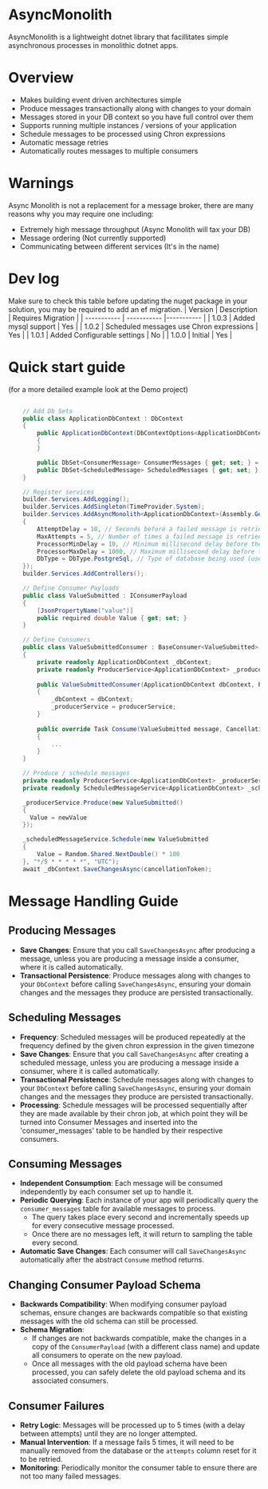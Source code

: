 # AsyncMonolith

AsyncMonolith is a lightweight dotnet library that facillitates simple asynchronous processes in monolithic dotnet apps.

# Overview

- Makes building event driven architectures simple
- Produce messages transactionally along with changes to your domain
- Messages stored in your DB context so you have full control over them
- Supports running multiple instances / versions of your application
- Schedule messages to be processed using Chron expressions
- Automatic message retries
- Automatically routes messages to multiple consumers

# Warnings

Async Monolith is not a replacement for a message broker, there are many reasons why you may require one including:
- Extremely high message throughput (Async Monolith will tax your DB)
- Message ordering (Not currently supported)
- Communicating between different services (It's in the name)

# Dev log

Make sure to check this table before updating the nuget package in your solution, you may be required to add an ef migration.
| Version      | Description | Requires Migration |
| ----------- | ----------- |----------- |
| 1.0.3      | Added mysql support   | Yes |
| 1.0.2      | Scheduled messages use Chron expressions   | Yes |
| 1.0.1      | Added Configurable settings    | No |
| 1.0.0      | Initial   | Yes |

# Quick start guide 
(for a more detailed example look at the Demo project)

```csharp

    // Add Db Sets
    public class ApplicationDbContext : DbContext
    {
        public ApplicationDbContext(DbContextOptions<ApplicationDbContext> options) : base(options)
        {
        }

        public DbSet<ConsumerMessage> ConsumerMessages { get; set; } = default!;
        public DbSet<ScheduledMessage> ScheduledMessages { get; set; } = default!;
    }

    // Register services
    builder.Services.AddLogging();
    builder.Services.AddSingleton(TimeProvider.System);
    builder.Services.AddAsyncMonolith<ApplicationDbContext>(Assembly.GetExecutingAssembly(), new AsyncMonolithSettings()
    {
        AttemptDelay = 10, // Seconds before a failed message is retried
        MaxAttempts = 5, // Number of times a failed message is retried 
        ProcessorMinDelay = 10, // Minimum millisecond delay before the next message is processed
        ProcessorMaxDelay = 1000, // Maximum millisecond delay before the next message is processed
        DbType = DbType.PostgreSql, // Type of database being used (use DbType.Ef if not supported)
    });
    builder.Services.AddControllers();

    // Define Consumer Payloads
    public class ValueSubmitted : IConsumerPayload
    {
        [JsonPropertyName("value")]
        public required double Value { get; set; }
    }

    // Define Consumers
    public class ValueSubmittedConsumer : BaseConsumer<ValueSubmitted>
    {
        private readonly ApplicationDbContext _dbContext;
        private readonly ProducerService<ApplicationDbContext> _producerService;
    
        public ValueSubmittedConsumer(ApplicationDbContext dbContext, ProducerService<ApplicationDbContext> producerService)
        {
            _dbContext = dbContext;
            _producerService = producerService;
        }
    
        public override Task Consume(ValueSubmitted message, CancellationToken cancellationToken)
        {
            ...
        }
    }

    // Produce / schedule messages
    private readonly ProducerService<ApplicationDbContext> _producerService;
    private readonly ScheduledMessageService<ApplicationDbContext> _scheduledMessageService;

    _producerService.Produce(new ValueSubmitted()
    {
      Value = newValue
    });

    _scheduledMessageService.Schedule(new ValueSubmitted
    {
        Value = Random.Shared.NextDouble() * 100
    }, "*/5 * * * * *", "UTC");
    await _dbContext.SaveChangesAsync(cancellationToken);
```

# Message Handling Guide

## Producing Messages

- **Save Changes**: Ensure that you call `SaveChangesAsync` after producing a message, unless you are producing a message inside a consumer, where it is called automatically.
- **Transactional Persistence**: Produce messages along with changes to your `DbContext` before calling `SaveChangesAsync`, ensuring your domain changes and the messages they produce are persisted transactionally.

## Scheduling Messages

- **Frequency**: Scheduled messages will be produced repeatedly at the frequency defined by the given chron expression in the given timezone
- **Save Changes**: Ensure that you call `SaveChangesAsync` after creating a scheduled message, unless you are producing a message inside a consumer, where it is called automatically.
- **Transactional Persistence**: Schedule messages along with changes to your `DbContext` before calling `SaveChangesAsync`, ensuring your domain changes and the messages they produce are persisted transactionally.
- **Processing**: Schedule messages will be processed sequentially after they are made available by their chron job, at which point they will be turned into Consumer Messages and inserted into the 'consumer_messages' table to be handled by their respective consumers.

## Consuming Messages

- **Independent Consumption**: Each message will be consumed independently by each consumer set up to handle it.
- **Periodic Querying**: Each instance of your app will periodically query the `consumer_messages` table for available messages to process.
  - The query takes place every second and incrementally speeds up for every consecutive message processed.
  - Once there are no messages left, it will return to sampling the table every second.
- **Automatic Save Changes**: Each consumer will call `SaveChangesAsync` automatically after the abstract `Consume` method returns.

## Changing Consumer Payload Schema

- **Backwards Compatibility**: When modifying consumer payload schemas, ensure changes are backwards compatible so that existing messages with the old schema can still be processed.
- **Schema Migration**:
  - If changes are not backwards compatible, make the changes in a copy of the `ConsumerPayload` (with a different class name) and update all consumers to operate on the new payload.
  - Once all messages with the old payload schema have been processed, you can safely delete the old payload schema and its associated consumers.

## Consumer Failures

- **Retry Logic**: Messages will be processed up to 5 times (with a delay between attempts) until they are no longer attempted.
- **Manual Intervention**: If a message fails 5 times, it will need to be manually removed from the database or the `attempts` column reset for it to be retried.
- **Monitoring**: Periodically monitor the consumer table to ensure there are not too many failed messages.

